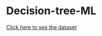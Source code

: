# Decision-tree-ML
<a href='https://drive.google.com/file/d/1P4AskAm2sJpdKEY3lStUVWAc09mbtJzi/view?usp=sharing'>Click here to see the dataset</a>
